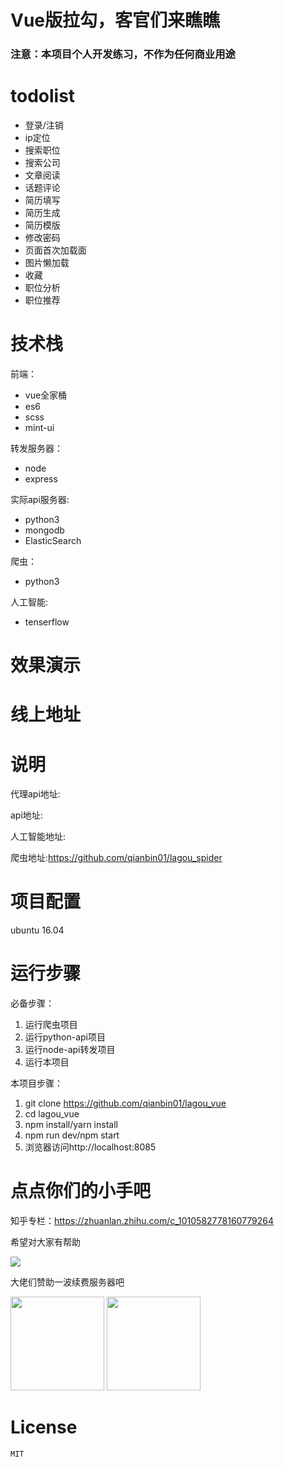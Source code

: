 # Vue版拉勾，客官们来瞧瞧

### 注意：本项目个人开发练习，不作为任何商业用途


# todolist
+ 登录/注销  
+ ip定位
+ 搜索职位
+ 搜索公司
+ 文章阅读
+ 话题评论
+ 简历填写
+ 简历生成
+ 简历模版
+ 修改密码
+ 页面首次加载面
+ 图片懒加载
+ 收藏
+ 职位分析
+ 职位推荐

# 技术栈
前端：
+ vue全家桶
+ es6
+ scss
+ mint-ui

转发服务器：
+ node
+ express

实际api服务器:
+ python3
+ mongodb
+ ElasticSearch

爬虫：
+ python3

人工智能:
+ tenserflow
# 效果演示

# 线上地址

# 说明
代理api地址:

api地址:

人工智能地址:

爬虫地址:https://github.com/qianbin01/lagou_spider
# 项目配置
ubuntu 16.04
# 运行步骤
  必备步骤：
  1. 运行爬虫项目
  2. 运行python-api项目
  3. 运行node-api转发项目
  4. 运行本项目
  
  本项目步骤：
  1. git clone https://github.com/qianbin01/lagou_vue
  2. cd lagou_vue
  3. npm install/yarn install
  4. npm run dev/npm start
  5. 浏览器访问http://localhost:8085
  

# 点点你们的小手吧
知乎专栏：https://zhuanlan.zhihu.com/c_1010582778160779264


希望对大家有帮助

![](http://oh343spqg.bkt.clouddn.com/dianzan.jpg)

大佬们赞助一波续费服务器吧

<img src="http://oh343spqg.bkt.clouddn.com/%E6%94%AF%E4%BB%98%E5%AE%9D.jpg" width="150" hegiht="50" />

<img src="http://oh343spqg.bkt.clouddn.com/%E5%BE%AE%E4%BF%A1.jpg" width="150" hegiht="50" />

# License
    MIT
